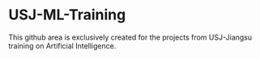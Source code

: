# USJ-ML-Training

This github area is exclusively created for the projects from USJ-Jiangsu training on Artificial Intelligence.
